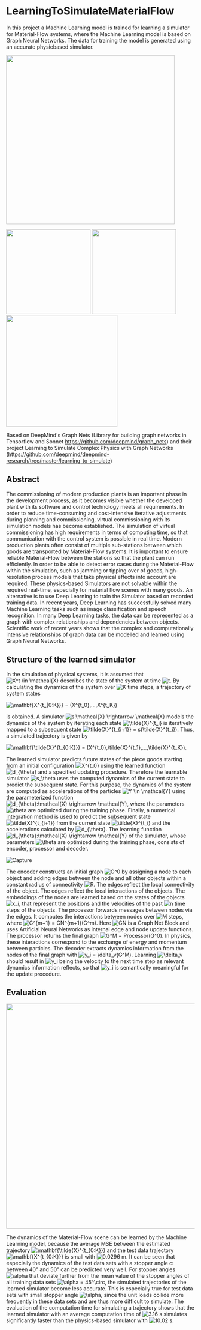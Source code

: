 # LearningToSimulateMaterialFlow
In this project a Machine Learning model is trained for learning a simulator for Material-Flow systems, where the Machine Learning model is based on Graph Neural Networks. The data for training the model is generated using an accurate physicbased simulator.

<img src="https://user-images.githubusercontent.com/63397065/154328745-03cefaf7-da0b-4547-a6eb-723be35ff510.PNG" width="450" /> 

<p float="left">
  <img src="https://user-images.githubusercontent.com/63397065/154323954-2132a131-3dad-4685-b478-ae35638c99bf.gif" width="225" />
  <img src="https://user-images.githubusercontent.com/63397065/154323543-fd61447a-6090-4ab4-80df-0e62b98c8bb3.gif" width="225" /> 
  <img src="https://user-images.githubusercontent.com/63397065/154446452-ef8398f6-7d25-4b6d-8787-f83e6b807375.gif" width="297" /> 
  
Based on DeepMind's Graph Nets (Library for building graph networks in Tensorflow and Sonnet https://github.com/deepmind/graph_nets) and their project Learning to Simulate Complex Physics with Graph Networks (https://github.com/deepmind/deepmind-research/tree/master/learning_to_simulate)

## Abstract
  
The commissioning of modern production plants is an important phase in the development process, as it becomes visible whether the developed plant with its software
and control technology meets all requirements. In order to reduce time-consuming
and cost-intensive iterative adjustments during planning and commissioning, virtual
commissioning with its simulation models has become established. The simulation
of virtual commissioning has high requirements in terms of computing time, so that
communication with the control system is possible in real time.
Modern production plants often consist of multiple sub-stations between which goods
are transported by Material-Flow systems. It is important to ensure reliable Material-Flow
between the stations so that the plant can run efficiently. In order to be able to detect
error cases during the Material-Flow within the simulation, such as jamming or tipping
over of goods, high-resolution process models that take physical effects into account are
required.
These physics-based Simulators are not solvable within the required real-time, especially for material flow scenes with many goods. An alternative is to use Deep Learning
to train the Simulator based on recorded training data. In recent years, Deep Learning
has successfully solved many Machine Learning tasks such as image classification and
speech recognition.
In many Deep Learning tasks, the data can be represented as a graph with complex
relationships and dependencies between objects. Scientific work of recent years shows
that the complex and computationally intensive relationships of graph data can be
modelled and learned using Graph Neural Networks.
  
## Structure of the learned simulator

In the simulation of physical systems, it is assumed that <img src="https://latex.codecogs.com/svg.image?X^t&space;\in&space;\mathcal{X}" title="X^t \in \mathcal{X}" /> describes the state of the system at time <img src="https://latex.codecogs.com/svg.image?t" title="t" />. By calculating the dynamics of the system over <img src="https://latex.codecogs.com/svg.image?K" title="K" /> time steps, a trajectory of system states 
  
<img src="https://latex.codecogs.com/svg.image?\mathbf{X^{t_{0:K}}}&space;=&space;(X^{t_0},...,X^{t_K})" title="\mathbf{X^{t_{0:K}}} = (X^{t_0},...,X^{t_K})" /> 
  
is obtained. A simulator <img src="https://latex.codecogs.com/svg.image?s:\mathcal{X}&space;\rightarrow&space;\mathcal{X}" title="s:\mathcal{X} \rightarrow \mathcal{X}" /> models the dynamics of the system by iterating each state <img src="https://latex.codecogs.com/svg.image?\tilde{X}^{t_i}" title="\tilde{X}^{t_i}" /> is iteratively mapped to a subsequent state <img src="https://latex.codecogs.com/svg.image?\tilde{X}^{t_{i&plus;1}}&space;=&space;s(\tilde{X}^{t_i})" title="\tilde{X}^{t_{i+1}} = s(\tilde{X}^{t_i})" />. Thus, a simulated trajectory is given by 
  
<img src="https://latex.codecogs.com/svg.image?\mathbf{\tilde{X}^{t_{0:K}}}&space;=&space;(X^{t_0},\tilde{X}^{t_1},...,\tilde{X}^{t_K})" title="\mathbf{\tilde{X}^{t_{0:K}}} = (X^{t_0},\tilde{X}^{t_1},...,\tilde{X}^{t_K})" />. 
  
The learned simulator predicts future states of the piece goods starting from an initial configuration <img src="https://latex.codecogs.com/svg.image?X^{t_0}" title="X^{t_0}" /> using the learned function <img src="https://latex.codecogs.com/svg.image?d_{\theta}" title="d_{\theta}" /> and a specified updating procedure. Therefore the learnable simulator <img src="https://latex.codecogs.com/svg.image?s_\theta" title="s_\theta" /> uses the computed dynamics of the current state to predict the subsequent state. For this purpose, the dynamics of the system are computed as accelerations of the particles <img src="https://latex.codecogs.com/svg.image?Y&space;\in&space;\mathcal{Y}" title="Y \in \mathcal{Y}" /> using the parameterized function <img src="https://latex.codecogs.com/svg.image?d_{\theta}:\mathcal{X}&space;\rightarrow&space;\mathcal{Y}" title="d_{\theta}:\mathcal{X} \rightarrow \mathcal{Y}" />, where the parameters <img src="https://latex.codecogs.com/svg.image?\theta" title="\theta" /> are optimized during the training phase. Finally, a numerical integration method is used to predict the subsequent state <img src="https://latex.codecogs.com/svg.image?\tilde{X}^{t_{i&plus;1}}" title="\tilde{X}^{t_{i+1}}" /> from the current state <img src="https://latex.codecogs.com/svg.image?\tilde{X}^{t_i}" title="\tilde{X}^{t_i}" /> and the accelerations calculated by <img src="https://latex.codecogs.com/svg.image?d_{\theta}" title="d_{\theta}" />. The learning function <img src="https://latex.codecogs.com/svg.image?d_{\theta}:\mathcal{X}&space;\rightarrow&space;\mathcal{Y}" title="d_{\theta}:\mathcal{X} \rightarrow \mathcal{Y}" /> of the simulator, whose parameters <img src="https://latex.codecogs.com/svg.image?\theta" title="\theta" /> are optimized during the training phase, consists of encoder, processor and decoder.
  
![Capture](https://user-images.githubusercontent.com/63397065/154433542-bb3c075c-fcb7-443b-aed7-b0afa2f3ccac.PNG)
  
The encoder constructs an initial graph <img src="https://latex.codecogs.com/svg.image?G^0" title="G^0" /> by assigning a node to each object and adding edges between the node and all other objects within a constant radius of connectivity <img src="https://latex.codecogs.com/svg.image?R" title="R" />. The edges reflect the local connectivity of the object. The edges reflect the local interactions of the objects. The embeddings of the nodes are learned based on the states of the objects <img src="https://latex.codecogs.com/svg.image?x_i" title="x_i" />, that represent the positions and the velocities of the past <img src="https://latex.codecogs.com/svg.image?n" title="n" /> time steps of the objects.
The processor forwards messages between nodes via the edges. It computes the interactions between nodes over <img src="https://latex.codecogs.com/svg.image?M" title="M" /> steps, where <img src="https://latex.codecogs.com/svg.image?G^{m&plus;1}&space;=&space;GN^{m&plus;1}(G^m)" title="G^{m+1} = GN^{m+1}(G^m)" />. Here <img src="https://latex.codecogs.com/svg.image?GN" title="GN" /> is a Graph Net Block and uses Artificial Neural Networks as internal edge and node update functions. The processor returns the final graph <img src="https://latex.codecogs.com/svg.image?G^M&space;=&space;Processor(G^0)" title="G^M = Processor(G^0)" />. In physics, these interactions correspond to the exchange of energy and momentum between particles.
The decoder extracts dynamics information from the nodes of the final graph with <img src="https://latex.codecogs.com/svg.image?y_i&space;=&space;\delta_v(G^M)" title="y_i = \delta_v(G^M)" />. Learning <img src="https://latex.codecogs.com/svg.image?\delta_v" title="\delta_v" /> should result in <img src="https://latex.codecogs.com/svg.image?y_i" title="y_i" /> being the velocity to the next time step as relevant dynamics information reflects, so that <img src="https://latex.codecogs.com/svg.image?y_i" title="y_i" /> is semantically meaningful for the update procedure.

## Evaluation
  
<img src="https://user-images.githubusercontent.com/63397065/154442211-96543bc7-4a4c-42cd-a378-fc57eefdf29e.PNG" width="600" /> 
  
The dynamics of the Material-Flow scene can be learned by the Machine Learning model, because the average MSE between the estimated trajectory <img src="https://latex.codecogs.com/svg.image?\mathbf{\tilde{X}^{t_{0:K}}}" title="\mathbf{\tilde{X}^{t_{0:K}}}" /> and the test data trajectory <img src="https://latex.codecogs.com/svg.image?\mathbf{X^{t_{0:K}}}" title="\mathbf{X^{t_{0:K}}}" /> is small with <img src="https://latex.codecogs.com/svg.image?0.0296&space;m" title="0.0296 m" />. It can be seen that especially the dynamics of the test data sets with a stopper angle α between 40° and 50° can be predicted very well. For stopper angles <img src="https://latex.codecogs.com/svg.image?\alpha" title="\alpha" /> that deviate further from the mean value of the stopper angles of all training data sets <img src="https://latex.codecogs.com/svg.image?\alpha&space;=&space;45^\circ" title="\alpha = 45^\circ" />, the simulated trajectories of the learned simulator become less accurate. This is especially true for test data sets with small stopper angle <img src="https://latex.codecogs.com/svg.image?\alpha" title="\alpha" />, since the unit loads collide more frequently in these data sets and are thus more difficult to simulate. The evaluation of the computation time for simulating a trajectory shows that the learned simulator with an average computation time of <img src="https://latex.codecogs.com/svg.image?3.16&space;s" title="3.16 s" /> simulates significantly faster than the physics-based simulator with <img src="https://latex.codecogs.com/svg.image?10.02&space;s" title="10.02 s" />.

